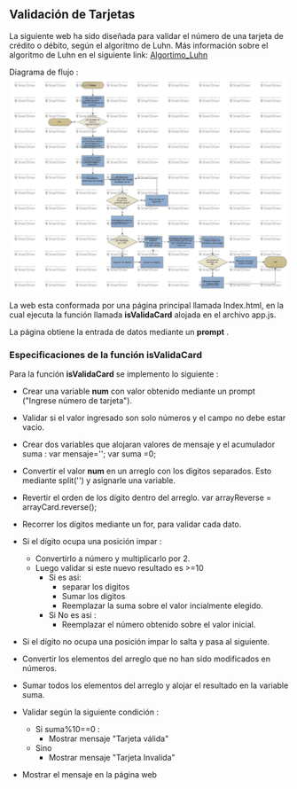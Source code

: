 ## Validación de Tarjetas
La siguiente web ha sido diseñada para validar el número de una tarjeta de crédito o débito, según el algoritmo de Luhn.
Más información sobre el algoritmo de Luhn en el siguiente link: [Algortimo_Luhn](https://es.wikipedia.org/wiki/Algoritmo_de_Luhn)

Diagrama de flujo :
![Con titulo](Flowchart.png "Validar tarjeta")

La web esta conformada por una página principal llamada Index.html, en la cual ejecuta la función llamada **isValidaCard** alojada en el archivo app.js.

La página obtiene la entrada de datos mediante un **prompt** .

### Especificaciones de la función isValidaCard

Para la función **isValidaCard** se implemento lo siguiente :

*  Crear una variable **num** con valor obtenido mediante un prompt ("Ingrese número de tarjeta").
*  Validar si el valor ingresado son solo números y el campo no debe estar vacio.
*  Crear dos variables que alojaran valores de mensaje y el acumulador suma :
var mensaje='';
var suma =0;

*  Convertir el valor **num** en un arreglo con los digitos separados. Esto mediante split('') y asignarle una variable.
*  Revertir el orden de los dígito dentro del arreglo.
var arrayReverse = arrayCard.reverse();
*  Recorrer los dígitos mediante un for, para validar cada dato.
*  Si el dígito ocupa una posición impar :
    * Convertirlo a número y multiplicarlo por 2.
    * Luego validar si este nuevo resultado es >=10
        * Si es asi:
            * separar los digitos
            * Sumar los digitos
            * Reemplazar la suma sobre el valor incialmente elegido.
        * Si No es asi :
            * Reemplazar el número obtenido sobre el valor inicial.
*  Si el dígito no ocupa una posición impar lo salta y pasa al siguiente.
*  Convertir los elementos del arreglo que no han sido modificados en números.  
*  Sumar todos los elementos del arreglo  y alojar el resultado en la variable suma.
*  Validar según la siguiente condición :
    * Si suma%10==0 :
        *  Mostrar mensaje "Tarjeta válida"
    * Sino
        * Mostrar mensaje "Tarjeta Invalida"
* Mostrar el mensaje en la página web
